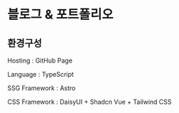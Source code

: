 # 블로그 & 포트폴리오

## 환경구성

Hosting : GitHub Page

Language : TypeScript

SSG Framework : Astro

CSS Framework : DaisyUI + Shadcn Vue + Tailwind CSS
